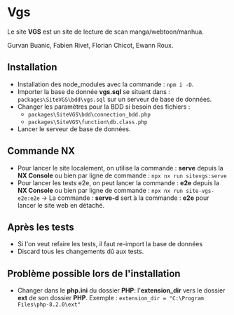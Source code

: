 # Vgs

Le site **VGS** est un site de lecture de scan manga/webtoon/manhua.

Gurvan Buanic, Fabien Rivet, Florian Chicot, Ewann Roux.

## Installation

- Installation des node_modules avec la commande : `npm i -D`.
- Importer la base de donnée **vgs.sql** se situant dans : `packages\SiteVGS\bdd\vgs.sql` sur un serveur de base de données.
- Changer les paramètres pour la BDD si besoin des fichiers :
  - `packages\SiteVGS\bdd\connection_bdd.php`
  - `packages\SiteVGS\function\db.class.php`
- Lancer le serveur de base de données.

## Commande NX

- Pour lancer le site localement, on utilise la commande : **serve** depuis la **NX Console** ou bien par ligne de commande : `npx nx run sitevgs:serve`
- Pour lancer les tests e2e, on peut lancer la commande : **e2e** depuis la **NX Console** ou bien par ligne de commande : `npx nx run site-vgs-e2e:e2e`
  -> La commande : **serve-d** sert à la commande : **e2e** pour lancer le site web en détaché.

## Après les tests

- Si l'on veut refaire les tests, il faut re-import la base de données
- Discard tous les changements dû aux tests.

## Problème possible lors de l'installation

- Changer dans le **php.ini** du dossier **PHP**: l'**extension_dir** vers le dossier **ext** de son dossier **PHP**. Exemple : `extension_dir = "C:\Program Files\php-8.2.0\ext"`
